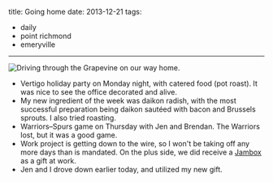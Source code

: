 title: Going home
date: 2013-12-21 
tags:
- daily
- point richmond
- emeryville
---

![Driving through the Grapevine on our way home.](https://dl.dropbox.com/u/4291520/journal-images/grapevine.jpg)

- Vertigo holiday party on Monday night, with catered food (pot roast). It was nice to see the office decorated and alive.
- My new ingredient of the week was daikon radish, with the most successful preparation being daikon sautéed with bacon and Brussels sprouts. I also tried roasting.
- Warriors–Spurs game on Thursday with Jen and Brendan. The Warriors lost, but it was a good game.
- Work project is getting down to the wire, so I won't be taking off any more days than is mandated. On the plus side, we did receive a [Jambox](https://jawbone.com/speakers/jambox) as a gift at work.
- Jen and I drove down earlier today, and utilized my new gift.
